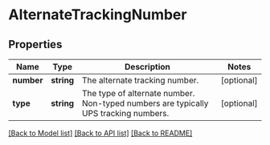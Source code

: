 # AlternateTrackingNumber

## Properties
Name | Type | Description | Notes
------------ | ------------- | ------------- | -------------
**number** | **string** | The alternate tracking number. | [optional] 
**type** | **string** | The type of alternate number. Non-typed numbers are typically UPS tracking numbers. | [optional] 

[[Back to Model list]](../../README.md#documentation-for-models) [[Back to API list]](../../README.md#documentation-for-api-endpoints) [[Back to README]](../../README.md)

